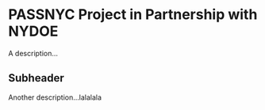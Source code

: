 # PASSNYC Project in Partnership with NYDOE 
A description...

## Subheader

Another description...lalalala